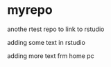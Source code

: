 # myrepo
anothe rtest repo to link to rstudio


adding some text in rstudio

adding more text frm home pc
